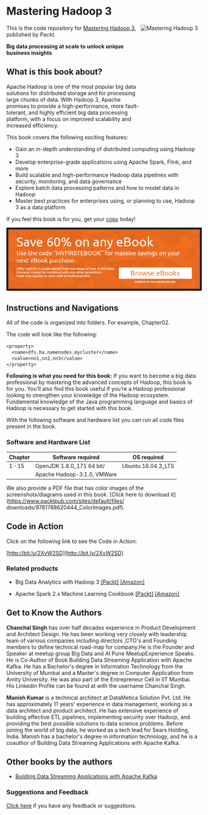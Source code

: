 # Mastering Hadoop 3
<a href="https://www.packtpub.com/big-data-and-business-intelligence/mastering-hadoop-3?utm_source=github&utm_medium=repository&utm_campaign=9781788620444"><img src="https://www.packtpub.com/sites/default/files/B09151_MockupCover.png" alt="
Mastering Hadoop 3" height="256px" align="right"></a>

This is the code repository for [Mastering Hadoop 3](https://www.packtpub.com/big-data-and-business-intelligence/mastering-hadoop-3?utm_source=github&utm_medium=repository&utm_campaign=9781788620444), published by Packt.

**Big data processing at scale to unlock unique business insights**

## What is this book about?
Apache Hadoop is one of the most popular big data solutions for distributed storage and for processing large chunks of data. With Hadoop 3, Apache promises to provide a high-performance, more fault-tolerant, and highly efficient big data processing platform, with a focus on improved scalability and increased efficiency.

This book covers the following exciting features: 
* Gain an in-depth understanding of distributed computing using Hadoop 3
* Develop enterprise-grade applications using Apache Spark, Flink, and more
* Build scalable and high-performance Hadoop data pipelines with security, monitoring, and data governance
* Explore batch data processing patterns and how to model data in Hadoop
* Master best practices for enterprises using, or planning to use, Hadoop 3 as a data platform

If you feel this book is for you, get your [copy](https://www.amazon.com/dp/1788-620445) today!

<a href="https://www.packtpub.com/?utm_source=github&utm_medium=banner&utm_campaign=GitHubBanner"><img src="https://raw.githubusercontent.com/PacktPublishing/GitHub/master/GitHub.png" 
alt="https://www.packtpub.com/" border="5" /></a>


## Instructions and Navigations
All of the code is organized into folders. For example, Chapter02.

The code will look like the following:
```
<property>
  <name>dfs.ha.namenodes.mycluster</name>
  <value>nn1,nn2,nn3</value>
</property>
```

**Following is what you need for this book:**
If you want to become a big data professional by mastering the advanced concepts of Hadoop, this book is for you. You’ll also find this book useful if you’re a Hadoop professional looking to strengthen your knowledge of the Hadoop ecosystem. Fundamental knowledge of the Java programming language and basics of Hadoop is necessary to get started with this book.

With the following software and hardware list you can run all code files present in the book.

### Software and Hardware List

| Chapter  | Software required                   | OS required           |
| -------- | ------------------------------------| ----------------------|
| 1 -15    | OpenJDK 1.8.0_171 64 bit/           |    Ubuntu 16.04.3_LTS |
|          | Apache Hadoop-3.1.0, VMWare         |                       |



We also provide a PDF file that has color images of the screenshots/diagrams used in this book. [Click here to download it](https://www.packtpub.com/sites/default/​files/
downloads/9781788620444_ColorImages.pdf).

## Code in Action

Click on the following link to see the Code in Action:

[http://bit.ly/2XvW2SD](http://bit.ly/2XvW2SD)

### Related products <Other books you may enjoy>
* Big Data Analytics with Hadoop 3 [[Packt]](https://www.packtpub.com/big-data-and-business-intelligence/big-data-analytics-hadoop-3?utm_source=github&utm_medium=repository&utm_campaign=9781788628846) [[Amazon]](https://www.amazon.com/dp/1788628845)

* Apache Spark 2.x Machine Learning Cookbook [[Packt]](https://www.packtpub.com/big-data-and-business-intelligence/apache-spark-machine-learning-cookbook?utm_source=github&utm_medium=repository&utm_campaign=9781783551606) [[Amazon]](https://www.amazon.com/dp/1786462745)

## Get to Know the Authors
**Chanchal Singh**
has over half decades experience in Product Development and Architect Design. He has been working very closely with leadership team of various companies including directors ,CTO's and Founding members to define technical road-map for company.He is the Founder and Speaker at meetup group Big Data and AI Pune MeetupExperience Speaks. He is Co-Author of Book Building Data Streaming Application with Apache Kafka. He has a Bachelor's degree in Information Technology from the University of Mumbai and a Master's degree in Computer Application from Amity University. He was also part of the Entrepreneur Cell in IIT Mumbai. His Linkedin Profile can be found at with the username Chanchal Singh.

**Manish Kumar**
is a technical architect at DataMetica Solution Pvt. Ltd. He has approximately 11 years' experience in data management, working as a data architect and product architect. He has extensive experience of building effective ETL pipelines, implementing security over Hadoop, and providing the best possible solutions to data science problems. Before joining the world of big data, he worked as a tech lead for Sears Holding, India. Manish has a bachelor's degree in information technology, and he is a coauthor of Building Data Streaming Applications with Apache Kafka.


## Other books by the authors
* [Building Data Streaming Applications with Apache Kafka](https://www.packtpub.com/big-data-and-business-intelligence/building-data-streaming-applications-apache-kafka?utm_source=github&utm_medium=repository&utm_campaign=9781787283985)
### Suggestions and Feedback
[Click here](https://docs.google.com/forms/d/e/1FAIpQLSdy7dATC6QmEL81FIUuymZ0Wy9vH1jHkvpY57OiMeKGqib_Ow/viewform) if you have any feedback or suggestions.
